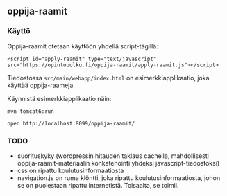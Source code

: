 ## oppija-raamit

### Käyttö

Oppija-raamit otetaan käyttöön yhdellä script-tägillä:

    <script id="apply-raamit" type="text/javascript" src="https://opintopolku.fi/oppija-raamit/apply-raamit.js"></script>

Tiedostossa `src/main/webapp/index.html` on esimerkkiapplikaatio, joka käyttää oppija-raameja.

Käynnistä esimerkkiapplikaatio näin:

    mvn tomcat6:run

    open http://localhost:8099/oppija-raamit/

### TODO

- suorituskyky (wordpressin hitauden taklaus cachella, mahdollisesti oppija-raamit-materiaalin konkatenointi yhdeksi javascript-tiedostoksi)
- css on ripattu koulutusinformaatiosta
- navigation.js on ruma klöntti, joka ripattu koulutusinformaatiosta, johon se on puolestaan ripattu internetistä. Toisaalta, se toimii.
